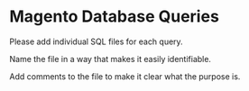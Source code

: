 Magento Database Queries
========================

Please add individual SQL files for each query.

Name the file in a way that makes it easily identifiable.

Add comments to the file to make it clear what the purpose is.
